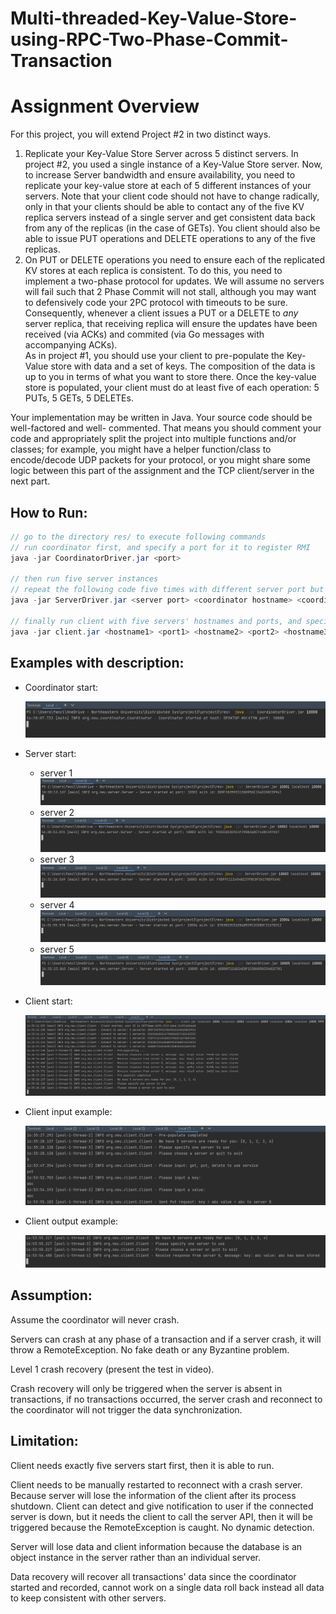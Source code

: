 # Multi-threaded-Key-Value-Store-using-RPC-Two-Phase-Commit-Transaction

 
# Assignment Overview 
For this project, you will extend Project #2 in two distinct ways. 
1) Replicate your Key-Value Store Server across 5 distinct servers.  In project #2, you used a single 
instance of a Key-Value Store server.  Now, to increase Server bandwidth and ensure availability, you 
need to replicate your key-value store at each of 5 different instances of your servers.   Note that your 
client code should not have to change radically, only in that your clients should be able to contact any 
of the five KV replica servers instead of a single server and get consistent data back from any of the 
replicas (in the case of GETs).  You client should also be able to issue PUT operations and DELETE 
operations to any of the five replicas.   
2) On PUT or DELETE operations you need to ensure each of the replicated KV stores at each replica is 
consistent.  To do this, you need to implement a two-phase protocol for updates.  We will assume no 
servers will fail such that 2 Phase Commit will not stall, although you may want to defensively code 
your 2PC protocol with timeouts to be sure.  Consequently, whenever a client issues a PUT or a 
DELETE to *any* server replica, that receiving replica will ensure the updates have been received (via 
ACKs) and commited (via Go messages with accompanying ACKs).  
As in project #1, you should use your client to pre-populate the Key-Value store with data and a set of keys.  The 
composition of the data is up to you in terms of what you want to store there.  Once the key-value store is 
populated, your client must do at least five of each operation: 5 PUTs, 5 GETs, 5 DELETEs. 
    
Your implementation may be written in Java.  Your source code should be well-factored and well-
commented. That means you should comment your code and appropriately split the project into multiple 
functions and/or classes; for example, you might have a helper function/class to encode/decode UDP 
packets for your protocol, or you might share some logic between this part of the assignment and the 
TCP client/server in the next part. 

## How to Run:

```java
// go to the directory res/ to execute following commands
// run coordinator first, and specify a port for it to register RMI
java -jar CoordinatorDriver.jar <port>

// then run five server instances
// repeat the following code five times with different server port but the same coordinator hostname and port in different terminals   
java -jar ServerDriver.jar <server port> <coordinator hostname> <coordinator port>   

// finally run client with five servers' hostnames and ports, and specify the client port at tail
java -jar client.jar <hostname1> <port1> <hostname2> <port2> <hostname3> <port3> <hostname4> <port4> <hostname5> <port5> <client port>    
```



## Examples with description:

- Coordinator start:

  ![ScreenShot](./res/docs/coordinator-start.PNG)

- Server start:

  - server 1
    ![ScreenShot](./res/docs/server-start1.PNG)
  - server 2
    ![ScreenShot](./res/docs/server-start2.PNG)
  - server 3
    ![ScreenShot](./res/docs/server-start3.PNG)
  - server 4
    ![ScreenShot](./res/docs/server-start4.PNG)
  - server 5
    ![ScreenShot](./res/docs/server-start5.PNG)

- Client start:

  ![ScreenShot](./res/docs/client-start.PNG)

- Client input example:

  ![ScreenShot](./res/docs/client-input.PNG)

- Client output example:

  ![ScreenShot](./res/docs/client-output.PNG)

## Assumption:

Assume the coordinator will never crash.

Servers can crash at any phase of a transaction and if a server crash, it will throw a RemoteException. No fake death or any Byzantine problem.

Level 1 crash recovery (present the test in video).

Crash recovery will only be triggered when the server is absent in transactions, if no transactions occurred, the server crash and reconnect to the coordinator will not trigger the data synchronization.

## Limitation:

Client needs exactly five servers start first, then it is able to run.

Client needs to be manually restarted to reconnect with a crash server. Because server will lose the information of the client after its process shutdown. Client can detect and give notification to user if the connected server is down, but it needs the client to call the server API, then it will be triggered because the RemoteException is caught. No dynamic detection.

Server will lose data and client information because the database is an object instance in the server rather than an individual server.

Data recovery will recover all transactions' data since the coordinator started and recorded, cannot work on a single data roll back instead all data to keep consistent with other servers.

